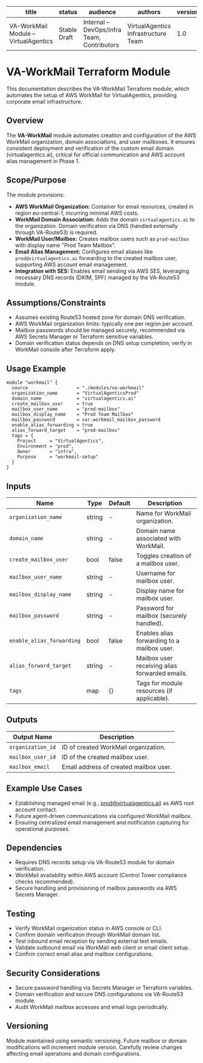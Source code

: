 
| title                               | status       | audience                                    | authors                             | version | date       | gpt_model         |
|-------------------------------------|--------------|---------------------------------------------|-------------------------------------|---------|------------|-------------------|
| VA-WorkMail Module – VirtualAgentics| Stable Draft | Internal – DevOps/Infra Team, Contributors  | VirtualAgentics Infrastructure Team | 1.0     | 2025-06-14 | Generated by ChatGPT-4.5 |

# VA-WorkMail Terraform Module

This documentation describes the VA-WorkMail Terraform module, which automates the setup of AWS WorkMail for VirtualAgentics, providing corporate email infrastructure.

## Overview

The **VA-WorkMail** module automates creation and configuration of the AWS WorkMail organization, domain associations, and user mailboxes. It ensures consistent deployment and verification of the custom email domain (virtualagentics.ai), critical for official communication and AWS account alias management in Phase 1.

## Scope/Purpose

The module provisions:

- **AWS WorkMail Organization:** Container for email resources, created in region eu-central-1, incurring minimal AWS costs.
- **WorkMail Domain Association:** Adds the domain `virtualagentics.ai` to the organization. Domain verification via DNS (handled externally through VA-Route53) is required.
- **WorkMail User/Mailbox:** Creates mailbox users such as `prod-mailbox` with display name "Prod Team Mailbox".
- **Email Alias Management:** Configures email aliases like `prod@virtualagentics.ai` forwarding to the created mailbox user, supporting AWS account email management.
- **Integration with SES:** Enables email sending via AWS SES, leveraging necessary DNS records (DKIM, SPF) managed by the VA-Route53 module.

## Assumptions/Constraints

- Assumes existing Route53 hosted zone for domain DNS verification.
- AWS WorkMail organization limits: typically one per region per account.
- Mailbox passwords should be managed securely, recommended via AWS Secrets Manager or Terraform sensitive variables.
- Domain verification status depends on DNS setup completion; verify in WorkMail console after Terraform apply.

## Usage Example

```hcl
module "workmail" {
  source                  = "./modules/va-workmail"
  organization_name       = "VirtualAgenticsProd"
  domain_name             = "virtualagentics.ai"
  create_mailbox_user     = true
  mailbox_user_name       = "prod-mailbox"
  mailbox_display_name    = "Prod Team Mailbox"
  mailbox_password        = var.workmail_mailbox_password
  enable_alias_forwarding = true
  alias_forward_target    = "prod-mailbox"
  tags = {
    Project     = "VirtualAgentics",
    Environment = "prod",
    Owner       = "infra",
    Purpose     = "workmail-setup"
  }
}
```

## Inputs

| Name                     | Type    | Default | Description                                  |
|--------------------------|---------|---------|----------------------------------------------|
| `organization_name`      | string  | -       | Name for WorkMail organization.              |
| `domain_name`            | string  | -       | Domain name associated with WorkMail.        |
| `create_mailbox_user`    | bool    | false   | Toggles creation of a mailbox user.          |
| `mailbox_user_name`      | string  | -       | Username for mailbox user.                   |
| `mailbox_display_name`   | string  | -       | Display name for mailbox user.               |
| `mailbox_password`       | string  | -       | Password for mailbox (securely handled).     |
| `enable_alias_forwarding`| bool    | false   | Enables alias forwarding to a mailbox user.  |
| `alias_forward_target`   | string  | -       | Mailbox user receiving alias forwarded emails.|
| `tags`                   | map     | {}      | Tags for module resources (if applicable).   |

## Outputs

| Output Name          | Description                            |
|----------------------|----------------------------------------|
| `organization_id`    | ID of created WorkMail organization.   |
| `mailbox_user_id`    | ID of the created mailbox user.        |
| `mailbox_email`      | Email address of created mailbox user. |

## Example Use Cases

- Establishing managed email (e.g., prod@virtualagentics.ai) as AWS root account contact.
- Future agent-driven communications via configured WorkMail mailbox.
- Ensuring centralized email management and notification capturing for operational purposes.

## Dependencies

- Requires DNS records setup via VA-Route53 module for domain verification.
- WorkMail availability within AWS account (Control Tower compliance checks recommended).
- Secure handling and provisioning of mailbox passwords via AWS Secrets Manager.

## Testing

- Verify WorkMail organization status in AWS console or CLI.
- Confirm domain verification through WorkMail domain list.
- Test inbound email reception by sending external test emails.
- Validate outbound email via WorkMail web client or email client setup.
- Confirm correct email alias and mailbox configurations.

## Security Considerations

- Secure password handling via Secrets Manager or Terraform variables.
- Domain verification and secure DNS configurations via VA-Route53 module.
- Audit WorkMail mailbox accesses and email logs periodically.

## Versioning

Module maintained using semantic versioning. Future mailbox or domain modifications will increment module version. Carefully review changes affecting email operations and domain configurations.
